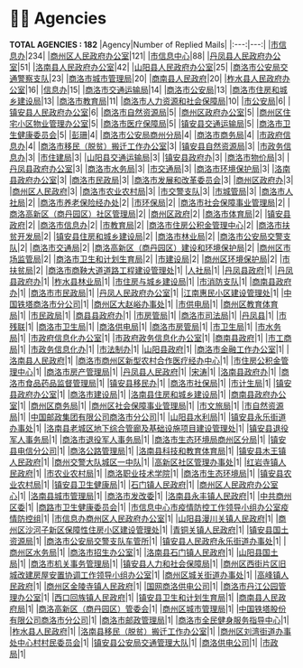 # 👮‍♀️ Agencies
__TOTAL AGENCIES : 182__
|Agency|Number of Replied Mails|
|:---:|---:|
|[市信息办](市信息办.md)|234|
|[商州区人民政府办公室](商州区人民政府办公室.md)|121|
|[市信息中心](市信息中心.md)|88|
|[丹凤县人民政府办公室](丹凤县人民政府办公室.md)|51|
|[洛南县人民政府办公室](洛南县人民政府办公室.md)|42|
|[山阳县人民政府办公室](山阳县人民政府办公室.md)|25|
|[商洛市公安局交通警察支队](商洛市公安局交通警察支队.md)|23|
|[商洛市城市管理局](商洛市城市管理局.md)|20|
|[商南县人民政府](商南县人民政府.md)|20|
|[柞水县人民政府办公室](柞水县人民政府办公室.md)|16|
|[信息办](信息办.md)|15|
|[商洛市交通运输局](商洛市交通运输局.md)|14|
|[商洛市公安局](商洛市公安局.md)|13|
|[商洛市住房和城乡建设局](商洛市住房和城乡建设局.md)|13|
|[商洛市教育局](商洛市教育局.md)|11|
|[商洛市人力资源和社会保障局](商洛市人力资源和社会保障局.md)|10|
|[市公安局](市公安局.md)|6|
|[镇安县人民政府办公室](镇安县人民政府办公室.md)|6|
|[商洛市自然资源局](商洛市自然资源局.md)|5|
|[商州区政府办公室](商州区政府办公室.md)|5|
|[商州区住宅小区物业管理办公室](商州区住宅小区物业管理办公室.md)|5|
|[商洛市医疗保障局](商洛市医疗保障局.md)|5|
|[镇安县交通运输局](镇安县交通运输局.md)|5|
|[商洛市卫生健康委员会](商洛市卫生健康委员会.md)|5|
|[彭珊](彭珊.md)|4|
|[商洛市公安局商州分局](商洛市公安局商州分局.md)|4|
|[商洛市商务局](商洛市商务局.md)|4|
|[市政府信息办](市政府信息办.md)|4|
|[商洛市移民（脱贫）搬迁工作办公室](商洛市移民（脱贫）搬迁工作办公室.md)|3|
|[镇安县自然资源局](镇安县自然资源局.md)|3|
|[市政务信息办](市政务信息办.md)|3|
|[市住建局](市住建局.md)|3|
|[山阳县交通运输局](山阳县交通运输局.md)|3|
|[镇安县政府办](镇安县政府办.md)|3|
|[商洛市物价局](商洛市物价局.md)|3|
|[丹凤县政府办公室](丹凤县政府办公室.md)|3|
|[商洛市水务局](商洛市水务局.md)|3|
|[市交通局](市交通局.md)|3|
|[商洛市环境保护局](商洛市环境保护局.md)|3|
|[洛南县政府办公室](洛南县政府办公室.md)|3|
|[商洛市民政局](商洛市民政局.md)|3|
|[商洛市发展和改革委员会](商洛市发展和改革委员会.md)|3|
|[商州区政府办](商州区政府办.md)|3|
|[商州区人民政府](商州区人民政府.md)|3|
|[商洛市农业农村局](商洛市农业农村局.md)|3|
|[市交警支队](市交警支队.md)|3|
|[市城管局](市城管局.md)|3|
|[商洛市人社局](商洛市人社局.md)|2|
|[商洛市养老保险经办处](商洛市养老保险经办处.md)|2|
|[市环保局](市环保局.md)|2|
|[商洛市社会保障事业管理局](商洛市社会保障事业管理局.md)|2|
|[商洛高新区（商丹园区）社区管理局](商洛高新区（商丹园区）社区管理局.md)|2|
|[商州区政府](商州区政府.md)|2|
|[商洛市体育局](商洛市体育局.md)|2|
|[镇安县政府](镇安县政府.md)|2|
|[商洛市信息办](商洛市信息办.md)|2|
|[市教育局](市教育局.md)|2|
|[商洛市住房公积金管理中心](商洛市住房公积金管理中心.md)|2|
|[商洛市扶贫开发局](商洛市扶贫开发局.md)|2|
|[镇安县住房和城乡建设局](镇安县住房和城乡建设局.md)|2|
|[商洛市林业局](商洛市林业局.md)|2|
|[商洛市公安局交警支队](商洛市公安局交警支队.md)|2|
|[商洛市交通局](商洛市交通局.md)|2|
|[商洛高新区（商丹园区）建设和环境保护局](商洛高新区（商丹园区）建设和环境保护局.md)|2|
|[商州区市场监管局](商州区市场监管局.md)|2|
|[商洛市卫生和计划生育局](商洛市卫生和计划生育局.md)|2|
|[市建设局](市建设局.md)|2|
|[商州区环境保护局](商州区环境保护局.md)|2|
|[市扶贫局](市扶贫局.md)|2|
|[商洛市商鞅大道道路工程建设管理处](商洛市商鞅大道道路工程建设管理处.md)|1|
|[人社局](人社局.md)|1|
|[丹凤县政府](丹凤县政府.md)|1|
|[丹凤县政府办](丹凤县政府办.md)|1|
|[柞水县林业局](柞水县林业局.md)|1|
|[市住房与城乡建设局](市住房与城乡建设局.md)|1|
|[市消防支队](市消防支队.md)|1|
|[商南县政府办](商南县政府办.md)|1|
|[商洛市市民政局](商洛市市民政局.md)|1|
|[丹凤人民政府办公室](丹凤人民政府办公室.md)|1|
|[江南惠民小区建设管理处](江南惠民小区建设管理处.md)|1|
|[中国铁塔商洛市分公司](中国铁塔商洛市分公司.md)|1|
|[商州区大赵峪办事处](商州区大赵峪办事处.md)|1|
|[市供电局](市供电局.md)|1|
|[商州区教育体育局](商州区教育体育局.md)|1|
|[市民政局](市民政局.md)|1|
|[商县县政府办](商县县政府办.md)|1|
|[市房管局](市房管局.md)|1|
|[商洛市司法局](商洛市司法局.md)|1|
|[丹凤县](丹凤县.md)|1|
|[市残联](市残联.md)|1|
|[商洛市卫生局](商洛市卫生局.md)|1|
|[商洛供电局](商洛供电局.md)|1|
|[商洛市房管局](商洛市房管局.md)|1|
|[市卫生局](市卫生局.md)|1|
|[市水务局](市水务局.md)|1|
|[市政府信息化办公室](市政府信息化办公室.md)|1|
|[市政府政务信息化办公室](市政府政务信息化办公室.md)|1|
|[商南县政府](商南县政府.md)|1|
|[市工商局](市工商局.md)|1|
|[市政务信息化办](市政务信息化办.md)|1|
|[市法制办](市法制办.md)|1|
|[山阳县政府](山阳县政府.md)|1|
|[商洛市金融工作办公室](商洛市金融工作办公室.md)|1|
|[洛南县人民政府](洛南县人民政府.md)|1|
|[商洛市商州区新型农村合作医疗经办中心](商洛市商州区新型农村合作医疗经办中心.md)|1|
|[市住房公积金管理中心](市住房公积金管理中心.md)|1|
|[商洛市房产管理局](商洛市房产管理局.md)|1|
|[丹凤县人民政府](丹凤县人民政府.md)|1|
|[宋涛](宋涛.md)|1|
|[洛南县政府办](洛南县政府办.md)|1|
|[商洛市食品药品监督管理局](商洛市食品药品监督管理局.md)|1|
|[镇安县移民办](镇安县移民办.md)|1|
|[商洛市社保局](商洛市社保局.md)|1|
|[市计生局](市计生局.md)|1|
|[镇安县政府办公室](镇安县政府办公室.md)|1|
|[商洛市建设局](商洛市建设局.md)|1|
|[洛南县住房和城乡建设局](洛南县住房和城乡建设局.md)|1|
|[商南县政府办公室](商南县政府办公室.md)|1|
|[商州区商务局](商州区商务局.md)|1|
|[商州区社会保障事业管理局](商州区社会保障事业管理局.md)|1|
|[市文旅局](市文旅局.md)|1|
|[市自然资源局](市自然资源局.md)|1|
|[中国邮政集团有限公司商洛市分公司](中国邮政集团有限公司商洛市分公司.md)|1|
|[山阳县水利局](山阳县水利局.md)|1|
|[镇安县永乐街道办事处](镇安县永乐街道办事处.md)|1|
|[洛南县老城区地下综合管廊及基础设施项目建设管理处](洛南县老城区地下综合管廊及基础设施项目建设管理处.md)|1|
|[镇安县退役军人事务局](镇安县退役军人事务局.md)|1|
|[商洛市退役军人事务局](商洛市退役军人事务局.md)|1|
|[商洛市生态环境局商州区分局](商洛市生态环境局商州区分局.md)|1|
|[镇安县电信分公司](镇安县电信分公司.md)|1|
|[商洛公路管理局](商洛公路管理局.md)|1|
|[洛南县科技和教育体育局](洛南县科技和教育体育局.md)|1|
|[镇安县木王镇人民政府](镇安县木王镇人民政府.md)|1|
|[商州交警大队城区一中队](商州交警大队城区一中队.md)|1|
|[高新区社区管理办事处](高新区社区管理办事处.md)|1|
|[红岩寺镇人民政府](红岩寺镇人民政府.md)|1|
|[市农业农村局](市农业农村局.md)|1|
|[商洛职业技术学院](商洛职业技术学院.md)|1|
|[商洛市生态环境局](商洛市生态环境局.md)|1|
|[镇安县农业农村局](镇安县农业农村局.md)|1|
|[镇安县卫生健康局](镇安县卫生健康局.md)|1|
|[石门镇人民政府](石门镇人民政府.md)|1|
|[商州区人民政府办公室心](商州区人民政府办公室心.md)|1|
|[洛南县城市管理局](洛南县城市管理局.md)|1|
|[商洛市发改委](商洛市发改委.md)|1|
|[洛南县永丰镇人民政府](洛南县永丰镇人民政府.md)|1|
|[中共商州区委](中共商州区委.md)|1|
|[商路市卫生健康委员会](商路市卫生健康委员会.md)|1|
|[市信息中心市疫情防控工作领导小组办公室疫情防控组](市信息中心市疫情防控工作领导小组办公室疫情防控组.md)|1|
|[市信息办商州区人民政府办公室](市信息办商州区人民政府办公室.md)|1|
|[山阳县漫川关镇人民政府](山阳县漫川关镇人民政府.md)|1|
|[商州区沙河子新区保障性住房小区建设管理处](商州区沙河子新区保障性住房小区建设管理处.md)|1|
|[青铜关镇人民政府](青铜关镇人民政府.md)|1|
|[镇安县国土资源局](镇安县国土资源局.md)|1|
|[商洛市公安局交警支队车管所](商洛市公安局交警支队车管所.md)|1|
|[镇安县人民政府永乐街道办事处](镇安县人民政府永乐街道办事处.md)|1|
|[商州区水务局](商州区水务局.md)|1|
|[商洛市招生办公室](商洛市招生办公室.md)|1|
|[洛南县石门镇人民政府](洛南县石门镇人民政府.md)|1|
|[山阳县国土局](山阳县国土局.md)|1|
|[商洛市机关事务管理局](商洛市机关事务管理局.md)|1|
|[镇安县人力和社会保障局](镇安县人力和社会保障局.md)|1|
|[商州区西街片区旧城改建房屋安置协调工作领导小组办公室](商州区西街片区旧城改建房屋安置协调工作领导小组办公室.md)|1|
|[商州区城关街道办事处](商州区城关街道办事处.md)|1|
|[高峰镇人民政府](高峰镇人民政府.md)|1|
|[商州区金陵寺镇人民政府](商州区金陵寺镇人民政府.md)|1|
|[国网商洛供电公司](国网商洛供电公司.md)|1|
|[商洛市丹江公园管理办公室](商洛市丹江公园管理办公室.md)|1|
|[西口回族镇人民政府](西口回族镇人民政府.md)|1|
|[镇安县卫生和计划生育局](镇安县卫生和计划生育局.md)|1|
|[商南县人民政府局](商南县人民政府局.md)|1|
|[商洛高新区（商丹园区）管委会](商洛高新区（商丹园区）管委会.md)|1|
|[商州区城市管理局](商州区城市管理局.md)|1|
|[中国铁塔股份有限公司商洛市分公司](中国铁塔股份有限公司商洛市分公司.md)|1|
|[商洛市邮政管理局](商洛市邮政管理局.md)|1|
|[商洛市全民健身服务指导中心](商洛市全民健身服务指导中心.md)|1|
|[柞水县人民政府](柞水县人民政府.md)|1|
|[洛南县移民（脱贫）搬迁工作办公室](洛南县移民（脱贫）搬迁工作办公室.md)|1|
|[商州区刘湾街道办事处中心村村民委员会](商州区刘湾街道办事处中心村村民委员会.md)|1|
|[镇安县公安局交通管理大队](镇安县公安局交通管理大队.md)|1|
|[商洛供电公司](商洛供电公司.md)|1|
|[市政局](市政局.md)|1|
